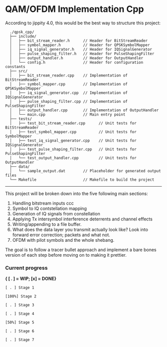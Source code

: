# QAM/OFDM Implementation Cpp

According to jippity 4.0, this would be the best way to structure this project:

```
  ./qpsk_cpp/
  ├── include/
  │   ├── bit_stream_reader.h      // Header for BitStreamReader
  │   ├── symbol_mapper.h          // Header for QPSKSymbolMapper
  │   ├── iq_signal_generator.h    // Header for IQSignalGenerator
  │   ├── pulse_shaping_filter.h   // Header for PulseShapingFilter
  │   ├── output_handler.h         // Header for OutputHandler
  │   └── config.h                 // Header for configuration constants
  ├── src/
  │   ├── bit_stream_reader.cpp    // Implementation of BitStreamReader
  │   ├── symbol_mapper.cpp        // Implementation of QPSKSymbolMapper
  │   ├── iq_signal_generator.cpp  // Implementation of IQSignalGenerator
  │   ├── pulse_shaping_filter.cpp // Implementation of PulseShapingFilter
  │   ├── output_handler.cpp       // Implementation of OutputHandler
  │   └── main.cpp                 // Main entry point
  ├── tests/
  │   ├── test_bit_stream_reader.cpp      // Unit tests for BitStreamReader
  │   ├── test_symbol_mapper.cpp          // Unit tests for SymbolMapper
  │   ├── test_iq_signal_generator.cpp    // Unit tests for IQSignalGenerator
  │   ├── test_pulse_shaping_filter.cpp   // Unit tests for PulseShapingFilter
  │   └── test_output_handler.cpp         // Unit tests for OutputHandler
  ├── data/
  │   └── sample_output.dat        // Placeholder for generated output files
  └── Makefile                     // Makefile to build the project
```

--- 
This project will be broken down into the five following main sections:
1) Handling bitstream inputs ccc
2) Symbol to IQ contstellation mapping
3) Generation of IQ signals from constellation
4) Applying Tx intersymbol interference deterrents and channel effects
5) Writing/appending to a file buffer.
6) What does the data layer you transmit actually look like?
  Look into forward error correction; packets and what not.
7) OFDM with pilot symbols and the whole shebang.
 
The goal is to follow a tracer bullet approach and implement a bare bones version of each step before
moving on to making it prettier.

### Current progress
  **{ [ . ] = WIP; [x] = DONE}**

    [ . ] Stage 1

    [100%] Stage 2

    [ . ] Stage 3

    [ . ] Stage 4

    [50%] Stage 5
    
    [ . ] Stage 6

    [ . ] Stage 7
